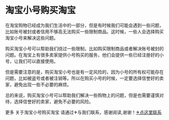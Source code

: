 # 淘宝小号购买淘宝

在淘宝购物已经成为我们生活中的一部分，但是有时候我们可能会遇到一些问题，比如账号被封或者信用不够高无法购买一些限制商品。这时候，一些人会选择购买淘宝小号来解决这些问题。

购买淘宝小号可以帮助我们绕过一些限制，比如购买限制商品或者解决账号被封的问题。在淘宝上有很多卖家提供小号购买的服务，他们会提供一些已经注册好的小号，让我们可以直接使用。

但是需要注意的是，购买淘宝小号也是有一定风险的，因为小号的所有权可能存在问题，比如被盗号或者被注销等。所以在购买小号的时候，一定要选择信誉好的卖家，避免出现一些不必要的麻烦。

总的来说，购买淘宝小号可以帮助我们解决一些购物上的问题，但是也需要谨慎对待，选择信誉好的卖家，避免不必要的风险。

更多 关于淘宝小号购买淘宝 请通过✈与我们联系，感谢阅读,谢谢！[✈点这里联系](https://d.k02.cc)